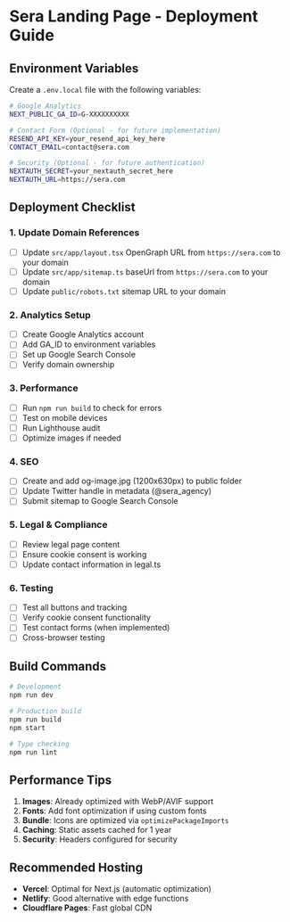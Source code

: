 # Sera Landing Page - Deployment Guide

## Environment Variables

Create a `.env.local` file with the following variables:

```bash
# Google Analytics
NEXT_PUBLIC_GA_ID=G-XXXXXXXXXX

# Contact Form (Optional - for future implementation)
RESEND_API_KEY=your_resend_api_key_here
CONTACT_EMAIL=contact@sera.com

# Security (Optional - for future authentication)
NEXTAUTH_SECRET=your_nextauth_secret_here
NEXTAUTH_URL=https://sera.com
```

## Deployment Checklist

### 1. Update Domain References

- [ ] Update `src/app/layout.tsx` OpenGraph URL from `https://sera.com` to your domain
- [ ] Update `src/app/sitemap.ts` baseUrl from `https://sera.com` to your domain
- [ ] Update `public/robots.txt` sitemap URL to your domain

### 2. Analytics Setup

- [ ] Create Google Analytics account
- [ ] Add GA_ID to environment variables
- [ ] Set up Google Search Console
- [ ] Verify domain ownership

### 3. Performance

- [ ] Run `npm run build` to check for errors
- [ ] Test on mobile devices
- [ ] Run Lighthouse audit
- [ ] Optimize images if needed

### 4. SEO

- [ ] Create and add og-image.jpg (1200x630px) to public folder
- [ ] Update Twitter handle in metadata (@sera_agency)
- [ ] Submit sitemap to Google Search Console

### 5. Legal & Compliance

- [ ] Review legal page content
- [ ] Ensure cookie consent is working
- [ ] Update contact information in legal.ts

### 6. Testing

- [ ] Test all buttons and tracking
- [ ] Verify cookie consent functionality
- [ ] Test contact forms (when implemented)
- [ ] Cross-browser testing

## Build Commands

```bash
# Development
npm run dev

# Production build
npm run build
npm start

# Type checking
npm run lint
```

## Performance Tips

1. **Images**: Already optimized with WebP/AVIF support
2. **Fonts**: Add font optimization if using custom fonts
3. **Bundle**: Icons are optimized via `optimizePackageImports`
4. **Caching**: Static assets cached for 1 year
5. **Security**: Headers configured for security

## Recommended Hosting

- **Vercel**: Optimal for Next.js (automatic optimization)
- **Netlify**: Good alternative with edge functions
- **Cloudflare Pages**: Fast global CDN
